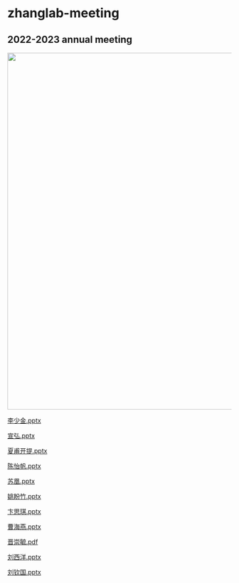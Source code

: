 # zhanglab-meeting

## 2022-2023 annual meeting

<div align=center>
<img src="https://github.com/DearJohnsonny/Zhanglab323-meeting/assets/111955215/305b9d87-9c87-4d48-ba51-1e3c16e2d27e" width="800">
</div>

<a href="https://zlabmeeting.obs.cn-north-4.myhuaweicloud.com/230707_323Lab_annual meeting/李少金.pptx">李少金.pptx</a>

<a href="https://zlabmeeting.obs.cn-north-4.myhuaweicloud.com/230707_323Lab_annual meeting/宣弘.pptx">宣弘.pptx</a>

<a href="https://zlabmeeting.obs.cn-north-4.myhuaweicloud.com/230707_323Lab_annual meeting/夏甫开提.pptx">夏甫开提.pptx</a>

<a href="https://zlabmeeting.obs.cn-north-4.myhuaweicloud.com/230707_323Lab_annual meeting/陈怡帆.pptx">陈怡帆.pptx</a>

<a href="https://zlabmeeting.obs.cn-north-4.myhuaweicloud.com/230707_323Lab_annual meeting/苏凰.pptx">苏凰.pptx</a>

<a href="https://zlabmeeting.obs.cn-north-4.myhuaweicloud.com/230707_323Lab_annual meeting/姚盼竹.pptx">姚盼竹.pptx</a>

<a href="https://zlabmeeting.obs.cn-north-4.myhuaweicloud.com/230707_323Lab_annual meeting/卞思琪.pptx">卞思琪.pptx</a>

<a href="https://zlabmeeting.obs.cn-north-4.myhuaweicloud.com/230707_323Lab_annual meeting/曹海燕.pptx">曹海燕.pptx</a>

<a href="https://zlabmeeting.obs.cn-north-4.myhuaweicloud.com/230707_323Lab_annual meeting/晋崇毓.pdf">晋崇毓.pdf</a>

<a href="https://zlabmeeting.obs.cn-north-4.myhuaweicloud.com/230707_323Lab_annual meeting/刘西洋.pptx">刘西洋.pptx</a>

<a href="https://zlabmeeting.obs.cn-north-4.myhuaweicloud.com/230707_323Lab_annual meeting/刘钦国.pptx">刘钦国.pptx</a>
